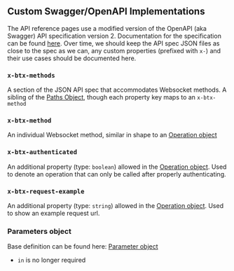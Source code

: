 ## Custom Swagger/OpenAPI Implementations
The API reference pages use a modified version of the OpenAPI (aka Swagger) API specification version 2. Documentation for the specification can be found [here](https://swagger.io/specification/v2/). Over time, we should keep the API spec JSON files as close to the spec as we can, any custom properties (prefixed with `x-`) and their use cases should be documented here.

### `x-btx-methods`
A section of the JSON API spec that accommodates Websocket methods. A sibling of the [Paths Object](https://swagger.io/specification/v2/#pathsObject), though each property key maps to 
an `x-btx-method`

### `x-btx-method`
An individual Websocket method, similar in shape to an [Operation object](https://swagger.io/specification/v2/#operationObject)

### `x-btx-authenticated`
An additional property (type: `boolean`) allowed in the [Operation object](https://swagger.io/specification/v2/#operationObject). Used to denote an operation that can only be called after properly authenticating.

### `x-btx-request-example`
An additional property (type: `string`) allowed in the [Operation object](https://swagger.io/specification/v2/#operationObject). Used to show an example request url.

### Parameters object
Base definition can be found here: [Parameter object](https://swagger.io/specification/v2/#parameterObject)
- `in` is no longer required
